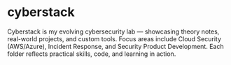 # cyberstack
Cyberstack is my evolving cybersecurity lab — showcasing theory notes, real-world projects, and custom tools. Focus areas include Cloud Security (AWS/Azure), Incident Response, and Security Product Development. Each folder reflects practical skills, code, and learning in action.
